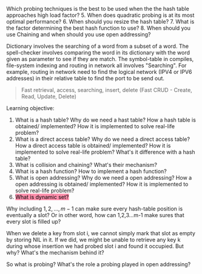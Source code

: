 Which probing techniques is the best to be used when the the hash table approaches high load factor?
5. When does quadratic probing is at its most optimal performance?
6. When should you resize the hash table?
7. What is the factor determining the best hash function to use?
8. When should you use Chaining and when should you use open addressing?

Dictionary involves the searching of a word from a subset of a word. The spell-checker involves comparing the word in its dictionary with the word given as parameter to see if they are match. The symbol-table in compiles, file-system indexing and routing in network all involves "Searching". For example, routing in network need to find the logical network (IPV4 or IPV6 addresses) in their relative table to find the port to be send out.

> Fast retrieval, access, searching, insert, delete (Fast CRUD - Create, Read, Update, Delete)

Learning objective:
1. What is a hash table? Why do we need a hast table? How a hash table is obtained/ implemented? How it is implemented to solve real-life problem?
2. What is a direct access table? Why do we need a direct access table? How a direct access table is obtained/ implemented? How it is implemented to solve real-life problem? What's it difference with a hash table?
3. What is collision and chaining? What's their mechanism?
4. What is a hash function? How to implement a hash function?
5. What is open addressing? Why do we need a open addressing? How a open addressing is obtained/ implemented? How it is implemented to solve real-life problem? 
6. <mark style="background: #FF5582A6;">What is dynamic set?</mark>

Why including $1,2,\ldots,m-1$ can make sure every hash-table position is eventually a slot? Or in other word, how can 1,2,3...m-1 make sures that every slot is filled up?

When we delete a key from slot i, we cannot simply mark that slot as empty by storing NIL in it. If we did, we might be unable to retrieve any key k during whose insertion we had probed slot i and found it occupied. But why? What's the mechanism behind it?

So what is probing? What's the role a probing played in open addressing?